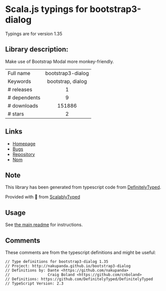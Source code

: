 
# Scala.js typings for bootstrap3-dialog

Typings are for version 1.35

## Library description:
Make use of Bootstrap Modal more monkey-friendly.

|                    |                 |
| ------------------ | :-------------: |
| Full name          | bootstrap3-dialog |
| Keywords           | bootstrap, dialog |
| # releases         | 1 |
| # dependents       | 9 |
| # downloads        | 151886 |
| # stars            | 2 |

## Links
- [Homepage](http://nakupanda.github.io/bootstrap3-dialog)
- [Bugs](https://github.com/nakupanda/bootstrap3-dialog/issues)
- [Repository](https://github.com/nakupanda/bootstrap3-dialog)
- [Npm](https://www.npmjs.com/package/bootstrap3-dialog)
    


## Note
This library has been generated from typescript code from [DefinitelyTyped](https://definitelytyped.org).

Provided with :purple_heart: from [ScalablyTyped](https://github.com/oyvindberg/ScalablyTyped)

## Usage
See [the main readme](../../readme.md) for instructions.

## Comments

These comments are from the typescript definitions and might be useful:
```
// Type definitions for bootstrap3-dialog 1.35
// Project: http://nakupanda.github.io/bootstrap3-dialog
// Definitions by: Dante <https://github.com/nakupanda>
//                 Craig Boland <https://github.com/cnboland>
// Definitions: https://github.com/DefinitelyTyped/DefinitelyTyped
// TypeScript Version: 2.3

```

